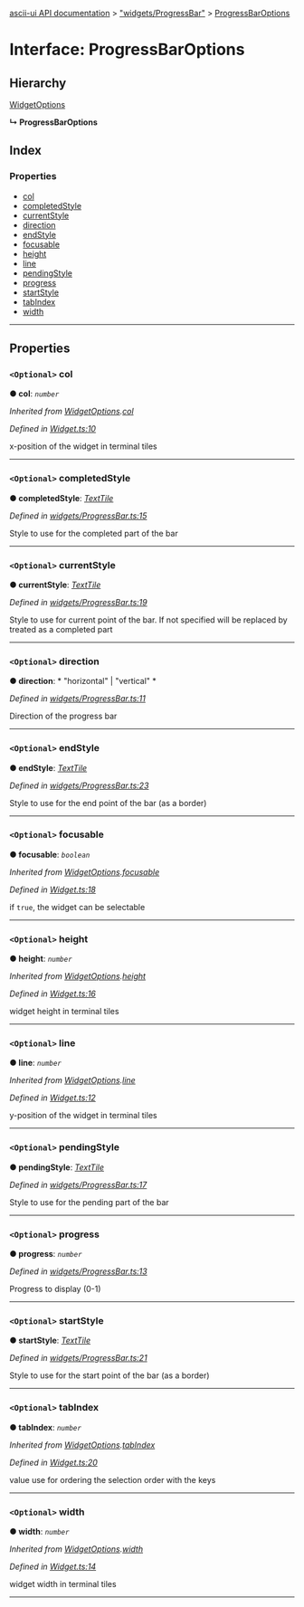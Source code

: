 [ascii-ui API documentation](../README.md) > ["widgets/ProgressBar"](../modules/_widgets_progressbar_.md) > [ProgressBarOptions](../interfaces/_widgets_progressbar_.progressbaroptions.md)

# Interface: ProgressBarOptions

## Hierarchy

 [WidgetOptions](_widget_.widgetoptions.md)

**↳ ProgressBarOptions**

## Index

### Properties

* [col](_widgets_progressbar_.progressbaroptions.md#col)
* [completedStyle](_widgets_progressbar_.progressbaroptions.md#completedstyle)
* [currentStyle](_widgets_progressbar_.progressbaroptions.md#currentstyle)
* [direction](_widgets_progressbar_.progressbaroptions.md#direction)
* [endStyle](_widgets_progressbar_.progressbaroptions.md#endstyle)
* [focusable](_widgets_progressbar_.progressbaroptions.md#focusable)
* [height](_widgets_progressbar_.progressbaroptions.md#height)
* [line](_widgets_progressbar_.progressbaroptions.md#line)
* [pendingStyle](_widgets_progressbar_.progressbaroptions.md#pendingstyle)
* [progress](_widgets_progressbar_.progressbaroptions.md#progress)
* [startStyle](_widgets_progressbar_.progressbaroptions.md#startstyle)
* [tabIndex](_widgets_progressbar_.progressbaroptions.md#tabindex)
* [width](_widgets_progressbar_.progressbaroptions.md#width)

---

## Properties

<a id="col"></a>

### `<Optional>` col

**● col**: *`number`*

*Inherited from [WidgetOptions](_widget_.widgetoptions.md).[col](_widget_.widgetoptions.md#col)*

*Defined in [Widget.ts:10](https://github.com/danikaze/ascii-ui/blob/da18f7c/src/Widget.ts#L10)*

x-position of the widget in terminal tiles

___
<a id="completedstyle"></a>

### `<Optional>` completedStyle

**● completedStyle**: *[TextTile](_terminal_.texttile.md)*

*Defined in [widgets/ProgressBar.ts:15](https://github.com/danikaze/ascii-ui/blob/da18f7c/src/widgets/ProgressBar.ts#L15)*

Style to use for the completed part of the bar

___
<a id="currentstyle"></a>

### `<Optional>` currentStyle

**● currentStyle**: *[TextTile](_terminal_.texttile.md)*

*Defined in [widgets/ProgressBar.ts:19](https://github.com/danikaze/ascii-ui/blob/da18f7c/src/widgets/ProgressBar.ts#L19)*

Style to use for current point of the bar. If not specified will be replaced by treated as a completed part

___
<a id="direction"></a>

### `<Optional>` direction

**● direction**: * "horizontal" &#124; "vertical"
*

*Defined in [widgets/ProgressBar.ts:11](https://github.com/danikaze/ascii-ui/blob/da18f7c/src/widgets/ProgressBar.ts#L11)*

Direction of the progress bar

___
<a id="endstyle"></a>

### `<Optional>` endStyle

**● endStyle**: *[TextTile](_terminal_.texttile.md)*

*Defined in [widgets/ProgressBar.ts:23](https://github.com/danikaze/ascii-ui/blob/da18f7c/src/widgets/ProgressBar.ts#L23)*

Style to use for the end point of the bar (as a border)

___
<a id="focusable"></a>

### `<Optional>` focusable

**● focusable**: *`boolean`*

*Inherited from [WidgetOptions](_widget_.widgetoptions.md).[focusable](_widget_.widgetoptions.md#focusable)*

*Defined in [Widget.ts:18](https://github.com/danikaze/ascii-ui/blob/da18f7c/src/Widget.ts#L18)*

if `true`, the widget can be selectable

___
<a id="height"></a>

### `<Optional>` height

**● height**: *`number`*

*Inherited from [WidgetOptions](_widget_.widgetoptions.md).[height](_widget_.widgetoptions.md#height)*

*Defined in [Widget.ts:16](https://github.com/danikaze/ascii-ui/blob/da18f7c/src/Widget.ts#L16)*

widget height in terminal tiles

___
<a id="line"></a>

### `<Optional>` line

**● line**: *`number`*

*Inherited from [WidgetOptions](_widget_.widgetoptions.md).[line](_widget_.widgetoptions.md#line)*

*Defined in [Widget.ts:12](https://github.com/danikaze/ascii-ui/blob/da18f7c/src/Widget.ts#L12)*

y-position of the widget in terminal tiles

___
<a id="pendingstyle"></a>

### `<Optional>` pendingStyle

**● pendingStyle**: *[TextTile](_terminal_.texttile.md)*

*Defined in [widgets/ProgressBar.ts:17](https://github.com/danikaze/ascii-ui/blob/da18f7c/src/widgets/ProgressBar.ts#L17)*

Style to use for the pending part of the bar

___
<a id="progress"></a>

### `<Optional>` progress

**● progress**: *`number`*

*Defined in [widgets/ProgressBar.ts:13](https://github.com/danikaze/ascii-ui/blob/da18f7c/src/widgets/ProgressBar.ts#L13)*

Progress to display (0-1)

___
<a id="startstyle"></a>

### `<Optional>` startStyle

**● startStyle**: *[TextTile](_terminal_.texttile.md)*

*Defined in [widgets/ProgressBar.ts:21](https://github.com/danikaze/ascii-ui/blob/da18f7c/src/widgets/ProgressBar.ts#L21)*

Style to use for the start point of the bar (as a border)

___
<a id="tabindex"></a>

### `<Optional>` tabIndex

**● tabIndex**: *`number`*

*Inherited from [WidgetOptions](_widget_.widgetoptions.md).[tabIndex](_widget_.widgetoptions.md#tabindex)*

*Defined in [Widget.ts:20](https://github.com/danikaze/ascii-ui/blob/da18f7c/src/Widget.ts#L20)*

value use for ordering the selection order with the keys

___
<a id="width"></a>

### `<Optional>` width

**● width**: *`number`*

*Inherited from [WidgetOptions](_widget_.widgetoptions.md).[width](_widget_.widgetoptions.md#width)*

*Defined in [Widget.ts:14](https://github.com/danikaze/ascii-ui/blob/da18f7c/src/Widget.ts#L14)*

widget width in terminal tiles

___

